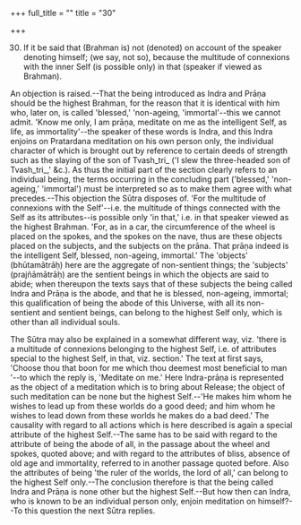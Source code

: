 +++
full_title = ""
title = "30"

+++




30. If it be said that (Brahman is) not (denoted) on account of the speaker denoting himself; (we say, not so), because the multitude of connexions with the inner Self (is possible only) in that (speaker if viewed as Brahman).

An objection is raised.--That the being introduced as Indra and Prāṇa should be the highest Brahman, for the reason that it is identical with him who, later on, is called 'blessed,' 'non-ageing, 'immortal'--this we cannot admit. 'Know me only, I am prāṇa, meditate on me as the intelligent Self, as life, as immortality'--the speaker of these words is Indra, and this Indra enjoins on Pratardana meditation on his own person only, the individual character of which is brought out by reference to certain deeds of strength such as the slaying of the son of Tvash_tri_ ('I slew the three-headed son of Tvash_tri_,' &c.). As thus the initial part of the section clearly refers to an individual being, the terms occurring in the concluding part ('blessed,' 'non-ageing,' 'immortal') must be interpreted so as to make them agree with what precedes.--This objection the Sūtra disposes of. 'For the multitude of connexions with the Self'--i.e. the multitude of things connected with the Self as its attributes--is possible only 'in that,' i.e. in that speaker viewed as the highest Brahman. 'For, as in a car, the circumference of the wheel is placed on the spokes, and the spokes on the nave, thus are these objects placed on the subjects, and the subjects on the prāna. That prāṇa indeed is the intelligent Self, blessed, non-ageing, immortal.' The 'objects' (bhūtamātrāḥ) here are the aggregate of non-sentient things; the 'subjects' (prajñāmātrāḥ) are the sentient beings in which the objects are said to abide; when thereupon the texts says that of these subjects the being called Indra and Prāṇa is the abode, and that he is blessed, non-ageing, immortal; this qualification of being the abode of this Universe, with all its non-sentient and sentient beings, can belong to the highest Self only, which is other than all individual souls.

The Sūtra may also be explained in a somewhat different way, viz. 'there is a multitude of connexions belonging to the highest Self, i.e. of attributes special to the highest Self, in that, viz. section.' The text at first says, 'Choose thou that boon for me which thou deemest most beneficial to man '--to which the reply is, 'Meditate on me.' Here Indra-prāṇa is represented as the object of a meditation which is to bring about Release; the object of such meditation can be none but the highest Self.--'He makes him whom he wishes to lead up from these worlds do a good deed; and him whom he wishes to lead down from these worlds he makes do a bad deed.' The causality with regard to all actions which is here described is again a special attribute of the highest Self.--The same has to be said with regard to the attribute of being the abode of all, in the passage about the wheel and spokes, quoted above; and with regard to the attributes of bliss, absence of old age and immortality, referred to in another passage quoted before. Also the attributes of being 'the ruler of the worlds, the lord of all,' can belong to the highest Self only.--The conclusion therefore is that the being called Indra and Prāṇa is none other but the highest Self.--But how then can Indra, who is known to be an individual person only, enjoin meditation on himself?--To this question the next Sūtra replies.

